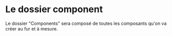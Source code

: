 # Le dossier component

Le dossier "Components" sera composé de toutes les composants qu'on va créer au fur et à mesure.